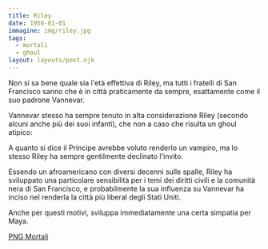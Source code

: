 ```yaml
---
title: Riley
date: 1956-01-01
immagine: img/riley.jpg
tags:
  - mortali
  - ghoul
layout: layouts/post.njk
---
```


Non si sa bene quale sia l'età effettiva di Riley, ma tutti i fratelli di San Francisco sanno che è in città praticamente da sempre, esattamente come il suo padrone Vannevar.

Vannevar stesso ha sempre tenuto in alta considerazione Riley (secondo alcuni anche più dei suoi infanti), che non a caso che risulta un ghoul atipico: 

A quanto si dice il Principe avrebbe voluto renderlo un vampiro, ma lo stesso Riley ha sempre gentilmente declinato l'invito.

Essendo un afroamericano con diversi decenni sulle spalle, Riley ha sviluppato una particolare sensibilità per i temi dei diritti civili e la comunità nera di San Francisco, e probabilmente la sua influenza su Vannevar ha inciso nel renderla la città più liberal degli Stati Uniti.

Anche per questi motivi, sviluppa immediatamente una certa simpatia per Maya.

<a href="http://xabacadabra.com/cursed-legacy/png-mortali.html" class="button back">PNG Mortali</a> 